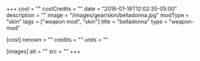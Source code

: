 +++
cost = ""
costCredits = ""
date = "2016-01-18T12:02:35-05:00"
description = ""
image = "/images/gear/skin/belladonna.jpg"
modType = "skin"
tags = ["weapon mod", "skin"]
title = "belladonna"
type = "weapon-mod"

[cost]
  renown = ""
  credits = ""
  units = ""

[images]
  alt = ""
  src = ""
+++

